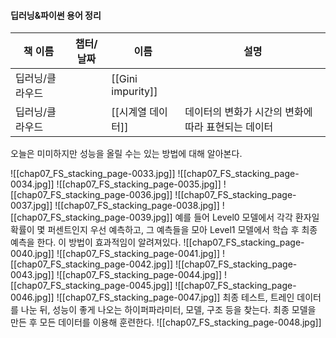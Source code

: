 #### 딥러닝&파이썬 용어 정리
|책 이름|챕터/날짜|이름|설명|
|---|---|---|---|
|딥러닝/클라우드||[[Gini impurity]]||
|딥러닝/클라우드||[[시계열 데이터]]|데이터의 변화가 시간의 변화에 따라 표현되는 데이터|
  
  
오늘은 미미하지만 성능을 올릴 수는 있는 방법에 대해 알아본다.
  
![[chap07_FS_stacking_page-0033.jpg]]
![[chap07_FS_stacking_page-0034.jpg]]
![[chap07_FS_stacking_page-0035.jpg]]
![[chap07_FS_stacking_page-0036.jpg]]
![[chap07_FS_stacking_page-0037.jpg]]
![[chap07_FS_stacking_page-0038.jpg]]
![[chap07_FS_stacking_page-0039.jpg]]
예를 들어 Level0 모델에서 각각 환자일 확률이 몇 퍼센트인지 우선 예측하고, 그 예측들을 모아 Level1 모델에서 학습 후 최종 예측을 한다. 이 방법이 효과적임이 알려져있다.
![[chap07_FS_stacking_page-0040.jpg]]
![[chap07_FS_stacking_page-0041.jpg]]
![[chap07_FS_stacking_page-0042.jpg]]
![[chap07_FS_stacking_page-0043.jpg]]
![[chap07_FS_stacking_page-0044.jpg]]
![[chap07_FS_stacking_page-0045.jpg]]
![[chap07_FS_stacking_page-0046.jpg]]
![[chap07_FS_stacking_page-0047.jpg]]
최종
테스트, 트레인 데이터를 나눈 뒤, 성능이 좋게 나오는 하이퍼파라미터, 모델, 구조 등을 찾는다.
최종 모델을 만든 후 모든 데이터를 이용해 훈련한다.
![[chap07_FS_stacking_page-0048.jpg]]